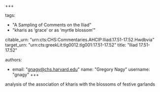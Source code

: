 +++

tags:
- "A Sampling of Comments on the Iliad"
- "kharis as ‘grace’ or as ‘myrtle blossom’"

citable_urn: "urn:cts:CHS:Commentaries.AHCIP:Iliad.17.51-17.52.Hwdbvia"
target_urn: "urn:cts:greekLit:tlg0012.tlg001:17.51-17.52"
title: "Iliad 17.51-17.52"

authors:
- email: "gnagy@chs.harvard.edu"
  name: "Gregory Nagy"
  username: "gnagy"
+++

<p>analysis of the association of kharis with the blossoms of festive garlands</p>